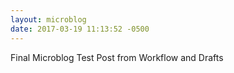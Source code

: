 ```yaml
---
layout: microblog
date: 2017-03-19 11:13:52 -0500
---
```


Final Microblog Test Post from Workflow and Drafts